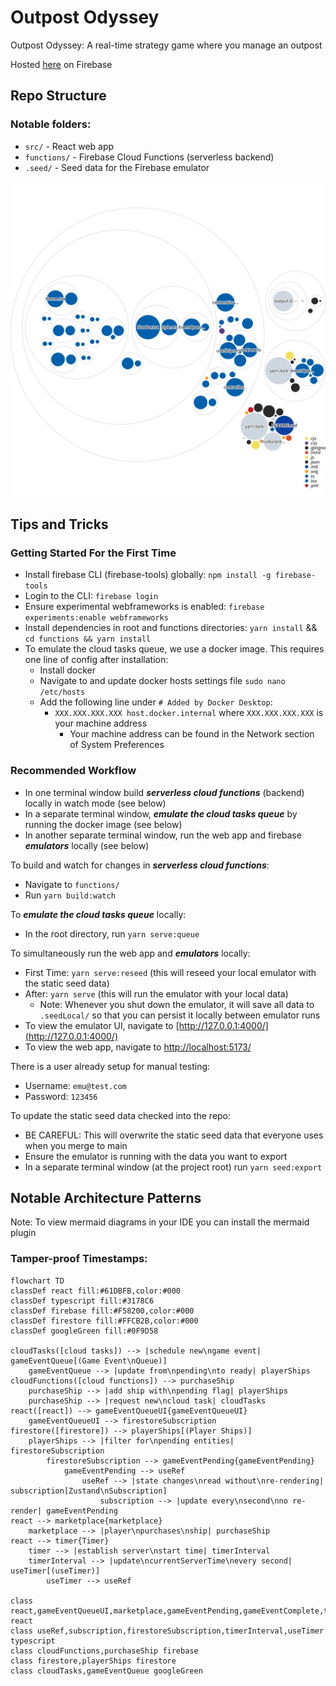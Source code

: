 # Outpost Odyssey

Outpost Odyssey: A real-time strategy game where you manage an outpost

Hosted [here](https://outpost-odyssey-web.web.app/) on Firebase

## Repo Structure
### Notable folders:
- `src/` - React web app
- `functions/` - Firebase Cloud Functions (serverless backend)
- `.seed/` - Seed data for the Firebase emulator

![Visualization of this repo](./diagram.svg)

## Tips and Tricks

### Getting Started For the First Time
- Install firebase CLI (firebase-tools) globally: `npm install -g firebase-tools`
- Login to the CLI: `firebase login`
- Ensure experimental webframeworks is enabled: `firebase experiments:enable webframeworks`
- Install dependencies in root and functions directories: `yarn install` && `cd functions && yarn install`
- To emulate the cloud tasks queue, we use a docker image. This requires one line of config after installation:
  - Install docker
  - Navigate to and update docker hosts settings file  `sudo nano /etc/hosts`
  - Add the following line under `# Added by Docker Desktop`:
    - `XXX.XXX.XXX.XXX host.docker.internal` where `XXX.XXX.XXX.XXX` is your machine address
      - Your machine address can be found in the Network section of System Preferences

### Recommended Workflow
- In one terminal window build ***serverless cloud functions*** (backend) locally in watch mode (see below)
- In a separate terminal window, ***emulate the cloud tasks queue*** by running the docker image (see below)
- In another separate terminal window, run the web app and firebase ***emulators*** locally (see below)

To build and watch for changes in ***serverless cloud functions***:
- Navigate to `functions/`
- Run `yarn build:watch`

To ***emulate the cloud tasks queue*** locally:
- In the root directory, run `yarn serve:queue`

To simultaneously run the web app and ***emulators*** locally:
- First Time: `yarn serve:reseed` (this will reseed your local emulator with the static seed data)
- After: `yarn serve` (this will run the emulator with your local data)
  - Note: Whenever you shut down the emulator, it will save all data to `.seedLocal/` so that you can persist it locally between emulator runs
- To view the emulator UI, navigate to [http://127.0.0.1:4000/](http://127.0.0.1:4000/)
- To view the web app, navigate to [http://localhost:5173/](http://localhost:5173/)

There is a user already setup for manual testing:
- Username: `emu@test.com`
- Password: `123456`

To update the static seed data checked into the repo:
- BE CAREFUL: This will overwrite the static seed data that everyone uses when you merge to main 
- Ensure the emulator is running with the data you want to export
- In a separate terminal window (at the project root) run `yarn seed:export`

## Notable Architecture Patterns
Note: To view mermaid diagrams in your IDE you can install the mermaid plugin

### Tamper-proof Timestamps:
```mermaid
flowchart TD
classDef react fill:#61DBFB,color:#000
classDef typescript fill:#3178C6
classDef firebase fill:#F58200,color:#000
classDef firestore fill:#FFCB2B,color:#000
classDef googleGreen fill:#0F9D58

cloudTasks([cloud tasks]) --> |schedule new\ngame event| gameEventQueue[(Game Event\nQueue)]
    gameEventQueue --> |update from\npending\nto ready| playerShips
cloudFunctions([cloud functions]) --> purchaseShip
    purchaseShip --> |add ship with\npending flag| playerShips
    purchaseShip --> |request new\ncloud task| cloudTasks
react([react]) --> gameEventQueueUI{gameEventQueueUI}
    gameEventQueueUI --> firestoreSubscription
firestore([firestore]) --> playerShips[(Player Ships)]
    playerShips --> |filter for\npending entities| firestoreSubscription
        firestoreSubscription --> gameEventPending{gameEventPending}
            gameEventPending --> useRef
                useRef --> |state changes\nread without\nre-rendering| subscription[Zustand\nSubscription]
                    subscription --> |update every\nsecond\nno re-render| gameEventPending
react --> marketplace{marketplace}
    marketplace --> |player\npurchases\nship| purchaseShip
react --> timer{Timer}
    timer --> |establish server\nstart time| timerInterval
    timerInterval --> |update\ncurrentServerTime\nevery second| useTimer[(useTimer)]
        useTimer --> useRef

class react,gameEventQueueUI,marketplace,gameEventPending,gameEventComplete,timer react
class useRef,subscription,firestoreSubscription,timerInterval,useTimer typescript
class cloudFunctions,purchaseShip firebase
class firestore,playerShips firestore
class cloudTasks,gameEventQueue googleGreen
```
